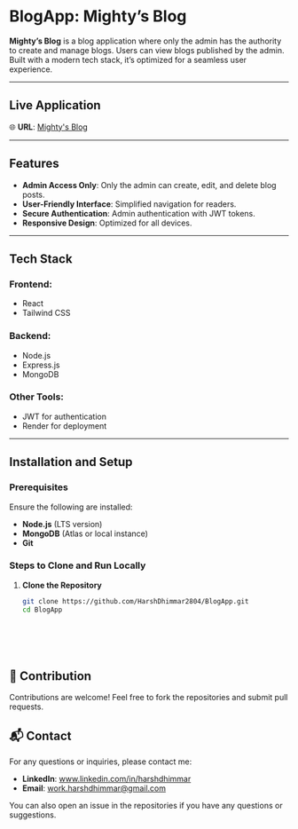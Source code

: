 # BlogApp: Mighty’s Blog

**Mighty’s Blog** is a blog application where only the admin has the authority to create and manage blogs. Users can view blogs published by the admin. Built with a modern tech stack, it’s optimized for a seamless user experience.

---

## Live Application

🌐 **URL**: [Mighty's Blog](https://mightys-blog.onrender.com/)

---

## Features

- **Admin Access Only**: Only the admin can create, edit, and delete blog posts.
- **User-Friendly Interface**: Simplified navigation for readers.
- **Secure Authentication**: Admin authentication with JWT tokens.
- **Responsive Design**: Optimized for all devices.

---

## Tech Stack

### Frontend:
- React
- Tailwind CSS

### Backend:
- Node.js
- Express.js
- MongoDB

### Other Tools:
- JWT for authentication
- Render for deployment

---

## Installation and Setup

### Prerequisites

Ensure the following are installed:

- **Node.js** (LTS version)
- **MongoDB** (Atlas or local instance)
- **Git**

### Steps to Clone and Run Locally

1. **Clone the Repository**
   ```bash
   git clone https://github.com/HarshDhimmar2804/BlogApp.git
   cd BlogApp







## 🤝 Contribution

Contributions are welcome! Feel free to fork the repositories and submit pull requests.

## 📬 Contact

For any questions or inquiries, please contact me:
- **LinkedIn**: www.linkedin.com/in/harshdhimmar
- **Email**: work.harshdhimmar@gmail.com

You can also open an issue in the repositories if you have any questions or suggestions.
